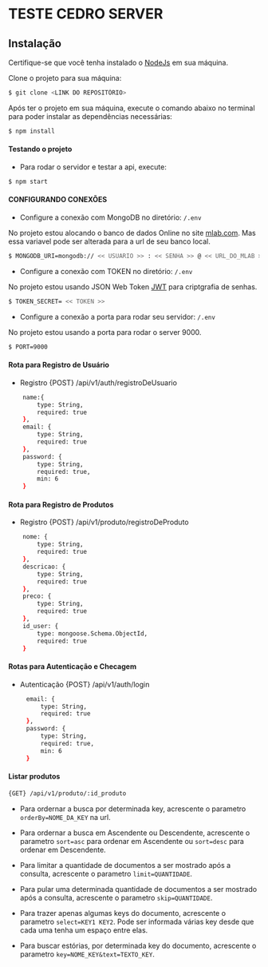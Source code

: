 TESTE CEDRO SERVER
=====================

## Instalação

Certifique-se que você tenha instalado o [NodeJs](https://nodejs.org/en/download/) em sua máquina.

Clone o projeto para sua máquina:
```bash
$ git clone <LINK DO REPOSITÓRIO>
```

Após ter o projeto em sua máquina, execute o comando abaixo no terminal para poder instalar as dependências necessárias:
```bash
$ npm install
```

#### Testando o projeto

- Para rodar o servidor e testar a api, execute:
```bash 
$ npm start
```

#### CONFIGURANDO CONEXÕES

- Configure a conexão com MongoDB no diretório: `/.env`

No projeto estou alocando o banco de dados Online no site [mlab.com](https://mlab.com/).
Mas essa variavel pode ser alterada para a url de seu banco local.
```bash
$ MONGODB_URI=mongodb:// << USUARIO >> : << SENHA >> @ << URL_DO_MLAB >>
```

- Configure a conexão com TOKEN no diretório: `/.env`

No projeto estou usando JSON Web Token [JWT](https://jwt.io/) para criptgrafia de senhas.
```bash
$ TOKEN_SECRET= << TOKEN >>
```

- Configure a conexão a porta para rodar seu servidor: `/.env`

No projeto estou usando a porta para rodar o server 9000.
```bash
$ PORT=9000
```

#### Rota para Registro de Usuário

- Registro
{POST} /api/v1/auth/registroDeUsuario

```bash 
    name:{
        type: String,
        required: true
    },
    email: {
        type: String,
        required: true
    },
    password: {
        type: String,
        required: true,
        min: 6
    }
```

#### Rota para Registro de Produtos

- Registro
{POST} /api/v1/produto/registroDeProduto

```bash 
    nome: {
        type: String,
        required: true
    },
    descricao: {
        type: String,
        required: true
    },
    preco: {
        type: String,
        required: true
    },
    id_user: {
        type: mongoose.Schema.ObjectId,
        required: true
    }
```
#### Rotas para Autenticação e Checagem

- Autenticação
{POST} /api/v1/auth/login

```bash 
     email: {
         type: String,
         required: true
     },
     password: {
         type: String,
         required: true,
         min: 6
     }
```
#### Listar produtos
```bash
{GET} /api/v1/produto/:id_produto
```

- Para ordernar a busca por determinada key, acrescente o parametro `orderBy=NOME_DA_KEY` na url.

- Para ordernar a busca em Ascendente ou Descendente, acrescente o parametro `sort=asc` para ordenar em Ascendente ou `sort=desc` para ordenar em Descendente.

- Para limitar a quantidade de documentos a ser mostrado após a consulta, acrescente o parametro `limit=QUANTIDADE`.

- Para pular uma determinada quantidade de documentos a ser mostrado após a consulta, acrescente o parametro `skip=QUANTIDADE`.

- Para trazer apenas algumas keys do documento, acrescente o parametro `select=KEY1 KEY2`. Pode ser informada várias key desde que cada uma tenha um espaço entre elas.

- Para buscar estórias, por determinada key do documento, acrescente o parametro `key=NOME_KEY&text=TEXTO_KEY`.


